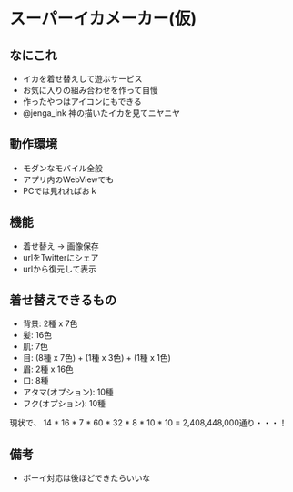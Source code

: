 # スーパーイカメーカー(仮)
## なにこれ
- イカを着せ替えして遊ぶサービス
- お気に入りの組み合わせを作って自慢
- 作ったやつはアイコンにもできる
- @jenga_ink 神の描いたイカを見てニヤニヤ

## 動作環境
- モダンなモバイル全般
- アプリ内のWebViewでも
- PCでは見れればおｋ

## 機能
- 着せ替え -> 画像保存
- urlをTwitterにシェア
- urlから復元して表示

## 着せ替えできるもの
- 背景: 2種 x 7色
- 髪: 16色
- 肌: 7色
- 目: (8種 x 7色) + (1種 x 3色) + (1種 x 1色)
- 眉: 2種 x 16色
- 口: 8種
- アタマ(オプション): 10種
- フク(オプション): 10種

現状で、 14 * 16 * 7 * 60 * 32 * 8 * 10 * 10 = 2,408,448,000通り・・・！

## 備考
- ボーイ対応は後ほどできたらいいな
